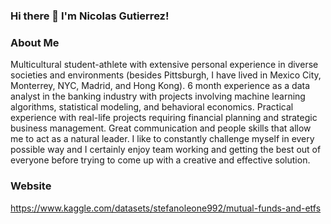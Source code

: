 ### Hi there 👋 I'm Nicolas Gutierrez!

<!--
**Nicolasgtz0/Nicolasgtz0** is a ✨ _special_ ✨ repository because its `README.md` (this file) appears on your GitHub profile.

Here are some ideas to get you started:

- 🔭 I’m currently working on ...
- 🌱 I’m currently learning ...
- 👯 I’m looking to collaborate on ...
- 🤔 I’m looking for help with ...
- 💬 Ask me about ...
- 📫 How to reach me: ...
- 😄 Pronouns: ...
- ⚡ Fun fact: ...
-->

### About Me
Multicultural student-athlete with extensive personal experience in diverse societies and environments (besides Pittsburgh, I have lived in Mexico City, Monterrey, NYC, Madrid, and Hong Kong). 6 month experience as a data analyst in the banking industry with projects involving machine learning algorithms, statistical modeling, and behavioral economics. Practical experience with real-life projects requiring financial planning and strategic business management. Great communication and people skills that allow me to act as a natural leader. I like to constantly challenge myself in every possible way and I certainly enjoy team working and getting the best out of everyone before trying to come up with a creative and effective solution.
### Website
https://www.kaggle.com/datasets/stefanoleone992/mutual-funds-and-etfs
